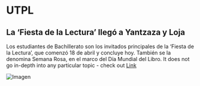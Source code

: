 # UTPL 

## La ‘Fiesta de la Lectura’ llegó a Yantzaza y Loja

Los estudiantes de Bachillerato son los invitados principales de la ‘Fiesta de la Lectura’, que comenzó 18 de abril y concluye hoy. También se la denomina Semana Rosa, en el marco del Día Mundial del Libro.
It does not go in-depth into any particular topic - check out [Link](https://www.eloriente.com/articulo/la-fiesta-de-la-lectura-llego-a-yantzaza-y-loja/36104) 

![Imagen](image.png)




```{tableofcontents}
```
